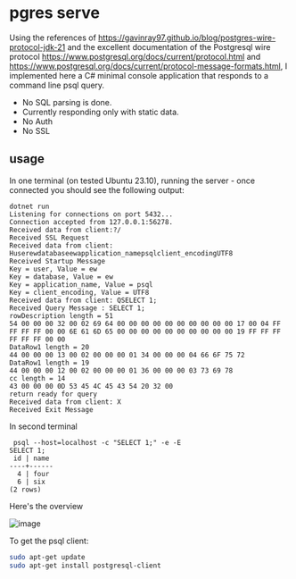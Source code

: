 # pgres serve

Using the references of https://gavinray97.github.io/blog/postgres-wire-protocol-jdk-21 and the excellent documentation of the Postgresql wire protocol https://www.postgresql.org/docs/current/protocol.html and https://www.postgresql.org/docs/current/protocol-message-formats.html, I implemented here a C# minimal console application that responds to a command line psql query. 

- No SQL parsing is done.
- Currently responding only with static data.
- No Auth
- No SSL

## usage

In one terminal (on tested Ubuntu 23.10), running the server - once connected you should see the following output: 

```
dotnet run
Listening for connections on port 5432...
Connection accepted from 127.0.0.1:56278.
Received data from client:?/
Received SSL Request
Received data from client: Huserewdatabaseewapplication_namepsqlclient_encodingUTF8
Received Startup Message
Key = user, Value = ew
Key = database, Value = ew
Key = application_name, Value = psql
Key = client_encoding, Value = UTF8
Received data from client: QSELECT 1;
Received Query Message : SELECT 1;
rowDescription length = 51
54 00 00 00 32 00 02 69 64 00 00 00 00 00 00 00 00 00 00 17 00 04 FF FF FF FF 00 00 6E 61 6D 65 00 00 00 00 00 00 00 00 00 00 19 FF FF FF FF FF FF 00 00
DataRow1 length = 20
44 00 00 00 13 00 02 00 00 00 01 34 00 00 00 04 66 6F 75 72
DataRow1 length = 19
44 00 00 00 12 00 02 00 00 00 01 36 00 00 00 03 73 69 78
cc length = 14
43 00 00 00 0D 53 45 4C 45 43 54 20 32 00
return ready for query
Received data from client: X
Received Exit Message
```

In second terminal 

```
 psql --host=localhost -c "SELECT 1;" -e -E
SELECT 1;
 id | name
----+------
  4 | four
  6 | six
(2 rows)
```

Here's the overview

![image](https://github.com/ewinnington/pgresserve/assets/3533203/2c5adec6-0e27-416a-993d-54cc4ae11ffd)


To get the psql client: 

```bash
sudo apt-get update
sudo apt-get install postgresql-client
```


